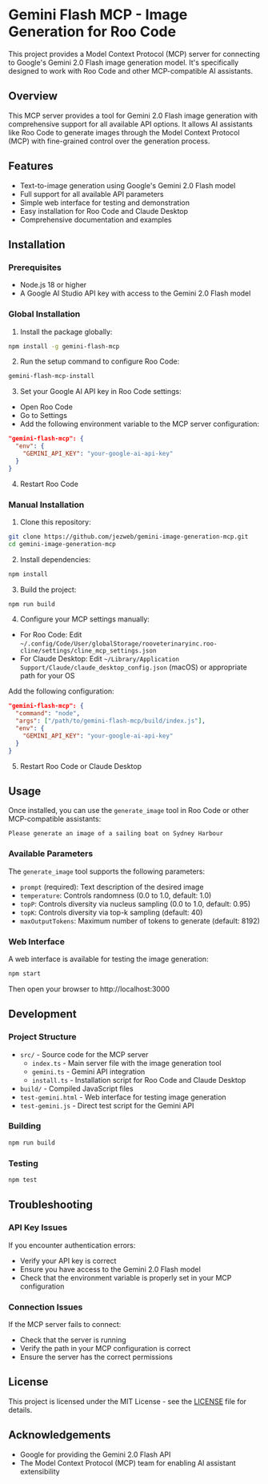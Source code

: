 # Gemini Flash MCP - Image Generation for Roo Code

This project provides a Model Context Protocol (MCP) server for connecting to Google's Gemini 2.0 Flash image generation model. It's specifically designed to work with Roo Code and other MCP-compatible AI assistants.

## Overview

This MCP server provides a tool for Gemini 2.0 Flash image generation with comprehensive support for all available API options. It allows AI assistants like Roo Code to generate images through the Model Context Protocol (MCP) with fine-grained control over the generation process.

## Features

- Text-to-image generation using Google's Gemini 2.0 Flash model
- Full support for all available API parameters
- Simple web interface for testing and demonstration
- Easy installation for Roo Code and Claude Desktop
- Comprehensive documentation and examples

## Installation

### Prerequisites

- Node.js 18 or higher
- A Google AI Studio API key with access to the Gemini 2.0 Flash model

### Global Installation

1. Install the package globally:

```bash
npm install -g gemini-flash-mcp
```

2. Run the setup command to configure Roo Code:

```bash
gemini-flash-mcp-install
```

3. Set your Google AI API key in Roo Code settings:

- Open Roo Code
- Go to Settings
- Add the following environment variable to the MCP server configuration:

```json
"gemini-flash-mcp": {
  "env": {
    "GEMINI_API_KEY": "your-google-ai-api-key"
  }
}
```

4. Restart Roo Code

### Manual Installation

1. Clone this repository:

```bash
git clone https://github.com/jezweb/gemini-image-generation-mcp.git
cd gemini-image-generation-mcp
```

2. Install dependencies:

```bash
npm install
```

3. Build the project:

```bash
npm run build
```

4. Configure your MCP settings manually:

- For Roo Code: Edit `~/.config/Code/User/globalStorage/rooveterinaryinc.roo-cline/settings/cline_mcp_settings.json`
- For Claude Desktop: Edit `~/Library/Application Support/Claude/claude_desktop_config.json` (macOS) or appropriate path for your OS

Add the following configuration:

```json
"gemini-flash-mcp": {
  "command": "node",
  "args": ["/path/to/gemini-flash-mcp/build/index.js"],
  "env": {
    "GEMINI_API_KEY": "your-google-ai-api-key"
  }
}
```

5. Restart Roo Code or Claude Desktop

## Usage

Once installed, you can use the `generate_image` tool in Roo Code or other MCP-compatible assistants:

```
Please generate an image of a sailing boat on Sydney Harbour
```

### Available Parameters

The `generate_image` tool supports the following parameters:

- `prompt` (required): Text description of the desired image
- `temperature`: Controls randomness (0.0 to 1.0, default: 1.0)
- `topP`: Controls diversity via nucleus sampling (0.0 to 1.0, default: 0.95)
- `topK`: Controls diversity via top-k sampling (default: 40)
- `maxOutputTokens`: Maximum number of tokens to generate (default: 8192)

### Web Interface

A web interface is available for testing the image generation:

```bash
npm start
```

Then open your browser to http://localhost:3000

## Development

### Project Structure

- `src/` - Source code for the MCP server
  - `index.ts` - Main server file with the image generation tool
  - `gemini.ts` - Gemini API integration
  - `install.ts` - Installation script for Roo Code and Claude Desktop
- `build/` - Compiled JavaScript files
- `test-gemini.html` - Web interface for testing image generation
- `test-gemini.js` - Direct test script for the Gemini API

### Building

```bash
npm run build
```

### Testing

```bash
npm test
```

## Troubleshooting

### API Key Issues

If you encounter authentication errors:
- Verify your API key is correct
- Ensure you have access to the Gemini 2.0 Flash model
- Check that the environment variable is properly set in your MCP configuration

### Connection Issues

If the MCP server fails to connect:
- Check that the server is running
- Verify the path in your MCP configuration is correct
- Ensure the server has the correct permissions

## License

This project is licensed under the MIT License - see the [LICENSE](LICENSE) file for details.

## Acknowledgements

- Google for providing the Gemini 2.0 Flash API
- The Model Context Protocol (MCP) team for enabling AI assistant extensibility